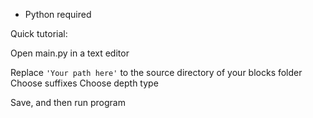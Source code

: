 * Python required

Quick tutorial:

Open main.py in a text editor

Replace ```'Your path here'``` to the source directory of your blocks folder
Choose suffixes
Choose depth type

Save, and then run program
